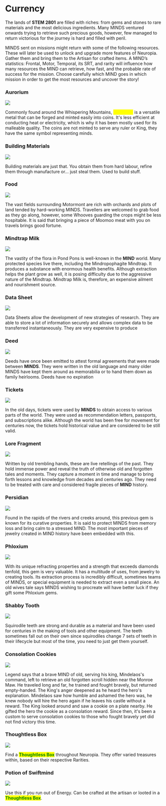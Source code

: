 # Currency

The lands of **STEM 2801** are filled with riches: from gems and stones to rare materials and the most delicious ingredients. Many MINDS ventured onwards trying to retrieve such precious goods, however, few managed to return victorious for the journey is hard and filled with peril.&#x20;

MINDS sent on missions might return with some of the following resources. These will later be used to unlock and upgrade more features of Neuropia. Gather them and bring them to the Artisan for crafted items. A MIND’s statistics: Frontal, Motor, Temporal, its SRT, and rarity will influence how many resources the MIND can retrieve, how fast, and the probable rate of success for the mission. Choose carefully which MIND goes in which mission in order to get the most resources and uncover the story!

### Aurorium

![](<../../.gitbook/assets/AUR (1).png>)

Commonly found around the Whispering Mountains, <mark style="color:yellow;">**Aurorium**</mark> is a versatile metal that can be forged and minted easily into coins. It's less efficient at conducting heat or electricity, which is why it has been mostly used for its malleable quality. The coins are not minted to serve any ruler or King, they have the same symbol representing minds.

### Building Materials

![](<../../.gitbook/assets/Building-Blox (1).png>)

Building materials are just that. You obtain them from hard labour, refine them through manufacture or... just steal them. Used to build stuff.

### Food

![](../../.gitbook/assets/Food.png)

The vast fields surrounding Motormont are rich with orchards and plots of land tended by hard-working MINDS. Travellers are welcomed to grab food as they go along, however, some Whooves guarding the crops might be less hospitable. It is said that bringing a piece of Moomoo meat with you on travels brings good fortune.

### Mindtrap Milk

![](../../.gitbook/assets/Milk.png)

The vastity of the flora in Pond Pons is well-known in the **MIND** world. Many protected species live there, including the Mindropophagite Mindtrap. It produces a substance with enormous health benefits. Although extraction helps the plant grow as well, it is posing difficulty due to the aggressive nature of the Mindtrap. Mindtrap Milk is, therefore, an expensive ailment and nourishment source.

### Data Sheet

![](../../.gitbook/assets/DataSheet.png)

Data Sheets allow the development of new strategies of research. They are able to store a lot of information securely and allows complex data to be transferred instantaneously. They are very expensive to produce



### Deed

![](<../../.gitbook/assets/Deed (1).png>)

Deeds have once been emitted to attest formal agreements that were made between **MINDS**. They were written in the old language and many older MINDS have kept them around as memorabilia or to hand them down as family heirlooms. Deeds have no expiration

### Tickets

![](../../.gitbook/assets/Ticket.png)

In the old days, tickets were used by **MINDS** to obtain access to various parts of the world. They were used as recommendation letters, passports, and subscriptions alike. Although the world has been free for movement for centuries now, the tickets hold historical value and are considered to be still valid.

### Lore Fragment

![](../../.gitbook/assets/Lore.png)

Written by old trembling hands, these are live retellings of the past. They hold immense power and reveal the truth of otherwise old and forgotten tales and moments. They capture a moment in time and manage to bring forth lessons and knowledge from decades and centuries ago. They need to be treated with care and considered fragile pieces of **MIND** history.

### Persidian

![](<../../.gitbook/assets/Diamond512 (1).png>)

Found in the rapids of the rivers and creeks around, this previous gem is known for its curative properties. It is said to protect MINDS from memory loss and bring calm to a stressed MIND. The most important pieces of jewelry created in MIND history have been embedded with this.

### Phloxium

![](<../../.gitbook/assets/Gem (1).png>)

With its unique refracting properties and a strength that exceeds diamonds tenfold, this gem is very valuable. It has a multitude of uses, from jewelry to creating tools. Its extraction process is incredibly difficult, sometimes teams of MINDS, or special equipment is needed to extract even a small piece. An old wives tale says MINDS wishing to procreate will have better luck if they gift some Phloxium gems.

### Shabby Tooth

![](../../.gitbook/assets/tOOTH.png)

Squirodile teeth are strong and durable as a material and have been used for centuries in the making of tools and other equipment. The teeth sometimes fall out on their own since squirodiles change 7 sets of teeth in their lifecycle but most of the time, you need to just get them yourself.&#x20;

### Consolation Cookies

![](<../../.gitbook/assets/Cookie (1).png>)

Legend says that a brave MIND of old, serving his king, Mindelaos's command, left to retrieve an old forgotten scroll hidden near the Monroe Maw. He traveled long and far, he trained and fought bravely, but returned empty-handed. The King's anger deepened as he heard the hero's explanation. Mindelaos saw how humble and ashamed the hero was, he knew nobody will hire the hero again if he leaves his castle without a reward. The King looked around and saw a cookie on a plate nearby. He gifted the hero the cookie as a consolation reward. Since then, it's been a custom to serve consolation cookies to those who fought bravely yet did not find victory this time.

### Thoughtless Box

![](../../.gitbook/assets/Imageall.png)

Find a <img src="../../.gitbook/assets/MysteryCommon.png" alt="" data-size="line"><img src="../../.gitbook/assets/MysteryUncommon.png" alt="" data-size="line"><img src="../../.gitbook/assets/MysteryEpic.png" alt="" data-size="line"><img src="../../.gitbook/assets/MysteryLegendary.png" alt="" data-size="line"><img src="../../.gitbook/assets/MysteryRed.png" alt="" data-size="line"><mark style="color:green;">**Thoughtless Box**</mark> throughout Neuropia. They offer varied treasures within, based on their respective Rarities.

### Potion of Swiftmind

![](<../../.gitbook/assets/Potion Of Swiftmind.png>)

Use this if you run out of Energy. Can be crafted at the artisan or looted in a <img src="../../.gitbook/assets/MysteryCommon.png" alt="" data-size="line"><img src="../../.gitbook/assets/MysteryUncommon.png" alt="" data-size="line"><img src="../../.gitbook/assets/MysteryEpic.png" alt="" data-size="line"><img src="../../.gitbook/assets/MysteryLegendary.png" alt="" data-size="line"><img src="../../.gitbook/assets/MysteryRed.png" alt="" data-size="line"><mark style="color:green;">**Thoughtless Box**</mark>.
